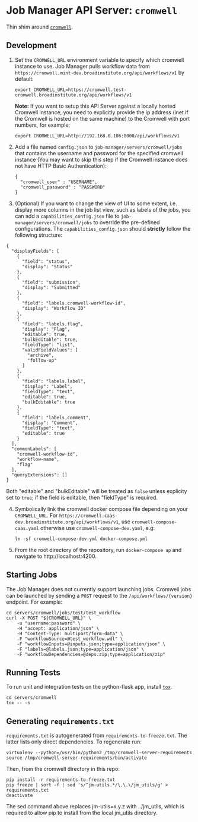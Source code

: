 # Job Manager API Server: `cromwell`

Thin shim around [`cromwell`](https://github.com/broadinstitute/cromwell).

## Development

1. Set the `CROMWELL_URL` environment variable to specify which cromwell instance to use. Job Manager pulls workflow data from `https://cromwell.mint-dev.broadinstitute.org/api/workflows/v1` by default:

    ```
    export CROMWELL_URL=https://cromwell.test-cromwell.broadinstitute.org/api/workflows/v1
    ```

    **Note:** If you want to setup this API Server against a locally hosted Cromwell instance, you need to explicitly provide the ip address (inet if the Cromwell is hosted on the same machine) to the Cromwell with port numbers, for example:
    ```
    export CROMWELL_URL=http://192.168.0.106:8000/api/workflows/v1
    ```

2. Add a file named `config.json` to `job-manager/servers/cromwell/jobs` that contains the username and password for the specified cromwell instance (You may want to skip this step if the Cromwell instance does not have HTTP Basic Authentication):
    ```
    {
      "cromwell_user" : "USERNAME",
      "cromwell_password" : "PASSWORD"
    }
    ```

3. (Optional) If you want to change the view of UI to some extent, i.e. display more columns in the job list view, such as labels of the jobs, you can add a `capabilities_config.json` file to `job-manager/servers/cromwell/jobs` to override the pre-defined configurations. The `capabilities_config.json` should **strictly** follow the following structure:
```
{
  "displayFields": [
    {
      "field": "status",
      "display": "Status"
    },
    {
      "field": "submission",
      "display": "Submitted"
    },
    {
      "field": "labels.cromwell-workflow-id",
      "display": "Workflow ID"
    },
    {
      "field": "labels.flag",
      "display": "Flag",
      "editable": true,
      "bulkEditable": true,
      "fieldType": "list",
      "validFieldValues": [
        "archive",
        "follow-up"
      ]
    },
    {
      "field": "labels.label",
      "display": "Label",
      "fieldType": "text",
      "editable": true,
      "bulkEditable": true
    },
    {
      "field": "labels.comment",
      "display": "Comment",
      "fieldType": "text",
      "editable": true
    }
  ],
  "commonLabels": [
    "cromwell-workflow-id",
    "workflow-name",
    "flag"
  ],
  "queryExtensions": []
}
```
Both "editable" and "bulkEditable" will be treated as `false` unless explicity set to `true`; if the field is editable, then "fieldType" is required.

4. Symbolically link the cromwell docker compose file depending on your `CROMWELL_URL`. For `https://cromwell.caas-dev.broadinstitute.org/api/workflows/v1`, use `cromwell-compose-caas.yaml` otherwise use `cromwell-compose-dev.yaml`, e.g:
    ```
    ln -sf cromwell-compose-dev.yml docker-compose.yml
    ```

5. From the root directory of the repository, run `docker-compose up` and navigate to http://localhost:4200.


## Starting Jobs
The Job Manager does not currently support launching jobs. Cromwell jobs can be launched by sending a `POST` request to the `/api/workflows/{version}` endpoint. For example:
```
cd servers/cromwell/jobs/test/test_workflow
curl -X POST "${CROMWELL_URL}" \
    -u "username:password" \
    -H "accept: application/json" \
    -H "Content-Type: multipart/form-data" \
    -F "workflowSource=@test_workflow.wdl" \
    -F "workflowInputs=@inputs.json;type=application/json" \
    -F "labels=@labels.json;type=application/json" \
    -F "workflowDependencies=@deps.zip;type=application/zip"
```


## Running Tests
To run unit and integration tests on the python-flask app, install
[`tox`](https://github.com/tox-dev/tox).
```
cd servers/cromwell
tox -- -s
```

## Generating `requirements.txt`

`requirements.txt` is autogenerated from `requirements-to-freeze.txt`. The
latter lists only direct dependencies. To regenerate run:
```
virtualenv --python=/usr/bin/python2 /tmp/cromwell-server-requirements
source /tmp/cromwell-server-requirements/bin/activate
```
Then, from the cromwell directory in this repo:
```
pip install -r requirements-to-freeze.txt
pip freeze | sort -f | sed 's/^jm-utils.*/\.\.\/jm_utils/g' > requirements.txt
deactivate
```

The sed command above replaces jm-utils=x.y.z with ../jm_utils, which is required
to allow pip to install from the local jm_utils directory.
